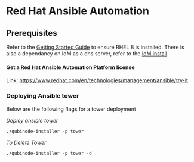 # Red Hat Ansible Automation

## Prerequisites

Refer to the [Getting Started Guide](../README.md) to ensure RHEL 8 is installed.
There is also a dependancy on IdM as a dns server, refer to the [IdM install](idm.md).

#### Get a Red Hat Ansible Automation Platform license 
Link: https://www.redhat.com/en/technologies/management/ansible/try-it


### Deploying Ansible tower 

Below are the following flags for a tower deployment 

*Deploy ansible tower* 
```
./qubinode-installer -p tower
```

*To Delete Tower* 
```
./qubinode-installer -p tower -d
```
